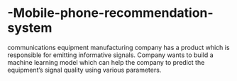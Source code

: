 # -Mobile-phone-recommendation-system
communications equipment manufacturing company has a product which is responsible for emitting informative signals. Company wants to build a machine learning model which can help the company to predict the equipment’s signal quality using various parameters.
